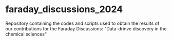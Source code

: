 # faraday_discussions_2024
Repository containing the codes and scripts used to obtain the results of our contributions for the Faraday Discussions: "Data-drinve discovery in the chemical sciences"
